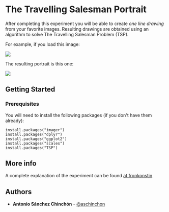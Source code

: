 # The Travelling Salesman Portrait

After completing this experiment you will be able to create *one line drawing* from your favorite images. Resulting drawings are obtained using an algorithm to solve The Travelling Salesman Problem (TSP).

For example, if you load this image:

<img src="https://fronkonstin.com/wp-content/uploads/2018/04/frankenstein.jpg"
style="max-height: 50px; max-width: 50px;" />

The resulting portrait is this one:

<img src="https://fronkonstin.com/wp-content/uploads/2018/04/frankyTSP.png" style="max-height: 100px; max-width: 100px;" />

## Getting Started

### Prerequisites

You will need to install the following packages (if you don't have them already):

```
install.packages("imager")
install.packages("dplyr")
install.packages("ggplot2")
install.packages("scales")
install.packages("TSP")
```

## More info

A complete explanation of the experiment can be found [at fronkonstin](https://fronkonstin.com/2018/04/04/the-travelling-salesman-portrait/)

## Authors

* **Antonio Sánchez Chinchón** - [@aschinchon](https://twitter.com/aschinchon)

